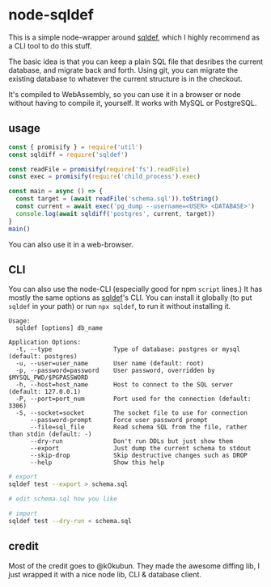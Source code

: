 # node-sqldef

This is a simple node-wrapper around [sqldef](https://github.com/k0kubun/sqldef), which I highly recommend as a CLI tool to do this stuff. 

The basic idea is that you can keep a plain SQL file that desribes the current database, and migrate back and forth. Using git, you can migrate the existing database to whatever the current structure is in the checkout.

It's compiled to WebAssembly, so you can use it in a browser or node without having to compile it, yourself. It works with MySQL or PostgreSQL.

## usage

```js
const { promisify } = require('util')
const sqldiff = require('sqldef')

const readFile = promisify(require('fs').readFile)
const exec = promisify(require('child_process').exec)

const main = async () => {
  const target = (await readFile('schema.sql')).toString()
  const current = await exec('pg_dump --username=<USER> <DATABASE>')
  console.log(await sqldiff('postgres', current, target))
}
main()
```

You can also use it in a web-browser.

## CLI

You can also use the node-CLI (especially good for npm `script` lines.) It has mostly the same options as [sqldef](https://github.com/k0kubun/sqldef)'s CLI. You can install it globally (to put `sqldef` in your path) or run `npx sqldef`, to run it without installing it.

```
Usage:
  sqldef [options] db_name

Application Options:
  -t, --type                 Type of database: postgres or mysql (default: postgres)
  -u, --user=user_name       User name (default: root)
  -p, --password=password    User password, overridden by $MYSQL_PWD/$PGPASSWORD
  -h, --host=host_name       Host to connect to the SQL server (default: 127.0.0.1)
  -P, --port=port_num        Port used for the connection (default: 3306)
  -S, --socket=socket        The socket file to use for connection
      --password-prompt      Force user password prompt
      --file=sql_file        Read schema SQL from the file, rather than stdin (default: -)
      --dry-run              Don't run DDLs but just show them
      --export               Just dump the current schema to stdout
      --skip-drop            Skip destructive changes such as DROP
      --help                 Show this help
```

```bash
# export
sqldef test --export > schema.sql

# edit schema.sql how you like

# import
sqldef test --dry-run < schema.sql
```

## credit

Most of the credit goes to @k0kubun. They made the awesome diffing lib, I just wrapped it with a nice node lib, CLI & database client.